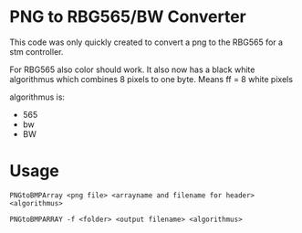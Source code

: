# PNG to RBG565/BW Converter

This code was only quickly created to convert a png to the RBG565 for a stm controller.

For RBG565 also color should work.
It also now has a black white algorithmus which combines 8 pixels to one byte.
Means ff = 8 white pixels

algorithmus is:
- 565
- bw
- BW

# Usage
```
PNGtoBMPArray <png file> <arrayname and filename for header> <algorithmus>
```

```
PNGtoBMPARRAY -f <folder> <output filename> <algorithmus>
```
